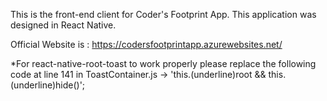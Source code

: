 This is the front-end client for Coder's Footprint App.
This application was designed in React Native.

Official Website is : https://codersfootprintapp.azurewebsites.net/

\*For react-native-root-toast to work properly please replace the following code at line 141 in ToastContainer.js -> 'this.(underline)root && this.(underline)hide()';
